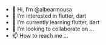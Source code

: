 - 👋 Hi, I’m @albearmousa
- 👀 I’m interested in flutter, dart
- 🌱 I’m currently learning flutter, dart
- 💞️ I’m looking to collaborate on ...
- 📫 How to reach me ...

<!---
albearmousa/albearmousa is a ✨ special ✨ repository because its `README.md` (this file) appears on your GitHub profile.
You can click the Preview link to take a look at your changes.
--->
